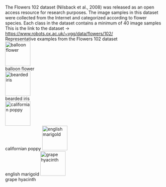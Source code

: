 The Flowers 102 dataset (Nilsback et al., 2008) was released as an open access resource for research purposes. The image samples in this dataset were collected from the Internet and categorized according to flower species. Each class in the dataset contains a minimum of 40 image samples
This is the link to the dataset -> https://www.robots.ox.ac.uk/~vgg/data/flowers/102/
<br> Representative examples from the Flowers 102 dataset
<br> <img width="81" height="79" alt="balloon flower" src="https://github.com/user-attachments/assets/9e8c520b-795f-4d71-a7e4-92eec5ba8e4f" /> <br> balloon flower  
<img width="81" height="79" alt="bearded iris" src="https://github.com/user-attachments/assets/32e0966e-0dba-4833-af74-3fc051a065ad" /> <br> bearded iris   
<img width="81" height="79" alt="californian poppy" src="https://github.com/user-attachments/assets/d3ef6d96-ab5a-442d-895a-2e0c6759f988" /> <br> californian poppy 
<img width="81" height="79" alt="english marigold" src="https://github.com/user-attachments/assets/74cc7f1a-5c5d-4307-8e77-b8df7d07e171" /> <br> english marigold 
<img width="81" height="79" alt="grape hyacinth" src="https://github.com/user-attachments/assets/a8d4173a-c238-482f-acc3-7f73fb8aba85" /> <br> grape hyacinth 




